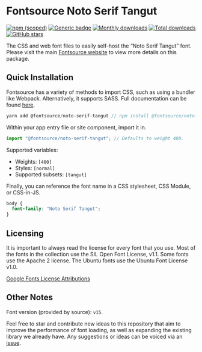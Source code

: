 # Fontsource Noto Serif Tangut

[![npm (scoped)](https://img.shields.io/npm/v/@fontsource/noto-serif-tangut?color=brightgreen)](https://www.npmjs.com/package/@fontsource/noto-serif-tangut) [![Generic badge](https://img.shields.io/badge/fontsource-passing-brightgreen)](https://github.com/fontsource/fontsource) [![Monthly downloads](https://badgen.net/npm/dm/@fontsource/noto-serif-tangut)](https://github.com/fontsource/fontsource) [![Total downloads](https://badgen.net/npm/dt/@fontsource/noto-serif-tangut)](https://github.com/fontsource/fontsource) [![GitHub stars](https://img.shields.io/github/stars/fontsource/fontsource.svg?style=social&label=Star)](https://github.com/fontsource/fontsource/stargazers)

The CSS and web font files to easily self-host the “Noto Serif Tangut” font. Please visit the main [Fontsource website](https://fontsource.org/fonts/noto-serif-tangut) to view more details on this package.

## Quick Installation

Fontsource has a variety of methods to import CSS, such as using a bundler like Webpack. Alternatively, it supports SASS. Full documentation can be found [here](https://fontsource.org/docs/introduction).

```javascript
yarn add @fontsource/noto-serif-tangut // npm install @fontsource/noto-serif-tangut
```

Within your app entry file or site component, import it in.

```javascript
import "@fontsource/noto-serif-tangut"; // Defaults to weight 400.
```

Supported variables:

- Weights: `[400]`
- Styles: `[normal]`
- Supported subsets: `[tangut]`

Finally, you can reference the font name in a CSS stylesheet, CSS Module, or CSS-in-JS.

```css
body {
  font-family: "Noto Serif Tangut";
}
```



## Licensing

It is important to always read the license for every font that you use.
Most of the fonts in the collection use the SIL Open Font License, v1.1. Some fonts use the Apache 2 license. The Ubuntu fonts use the Ubuntu Font License v1.0.

[Google Fonts License Attributions](https://fonts.google.com/attribution)

## Other Notes

Font version (provided by source): `v15`.

Feel free to star and contribute new ideas to this repository that aim to improve the performance of font loading, as well as expanding the existing library we already have. Any suggestions or ideas can be voiced via an [issue](https://github.com/fontsource/fontsource/issues).
